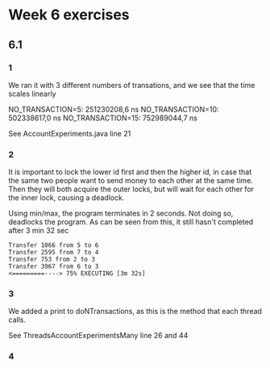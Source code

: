 # Week 6 exercises

## 6.1

### 1

We ran it with 3 different numbers of transations, and we see that the time scales linearly

NO_TRANSACTION=5: 251230208,6 ns
NO_TRANSACTION=10: 502338617,0 ns
NO_TRANSACTION=15: 752989044,7 ns

See AccountExperiments.java line 21

### 2

It is important to lock the lower id first and then the higher id, in case that the same two people want to send money to each other at the same time. Then they will both acquire the outer locks, but will wait for each other for the inner lock, causing a deadlock.

Using min/max, the program terminates in 2 seconds. Not doing so, deadlocks the program. As can be seen from this, it still hasn't completed after 3 min 32 sec
```
Transfer 1066 from 5 to 6
Transfer 2595 from 7 to 4
Transfer 753 from 2 to 3
Transfer 3967 from 6 to 3
<=========----> 75% EXECUTING [3m 32s]
```

### 3

We added a print to doNTransactions, as this is the method that each thread calls.

See ThreadsAccountExperimentsMany line 26 and 44

### 4
